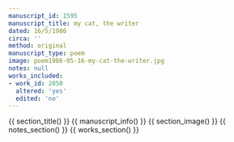 ```yaml
---
manuscript_id: 1595
manuscript_title: my cat, the writer
dated: 16/5/1986
circa: ''
method: original
manuscript_type: poem
image: poem1986-05-16-my-cat-the-writer.jpg
notes: null
works_included:
- work_id: 2050
  altered: 'yes'
  edited: 'no'
---
```


{{ section_title() }}
{{ manuscript_info() }}
{{ section_image() }}
{{ notes_section() }}
{{ works_section() }}
